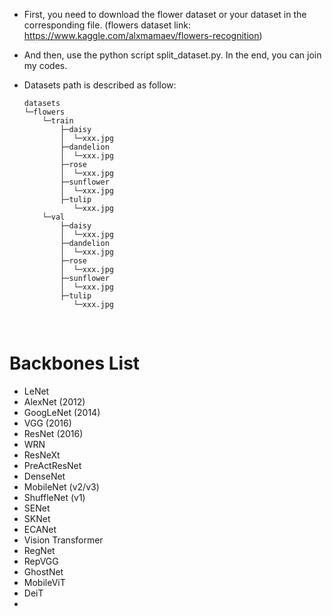* First, you need to download the flower dataset or your dataset in the corresponding file. (flowers dataset link: https://www.kaggle.com/alxmamaev/flowers-recognition)

* And then, use the python script split_dataset.py. In the end, you can join my codes.

* Datasets path is described as follow:


      datasets
      └─flowers
          └─train
              ├─daisy
              │  └─xxx.jpg
              ├─dandelion
              │  └─xxx.jpg
              ├─rose
              │  └─xxx.jpg
              ├─sunflower
              │  └─xxx.jpg 
              ├─tulip
                 └─xxx.jpg
          └─val
              ├─daisy
              │  └─xxx.jpg
              ├─dandelion
              │  └─xxx.jpg
              ├─rose
              │  └─xxx.jpg
              ├─sunflower
              │  └─xxx.jpg 
              ├─tulip
                 └─xxx.jpg

  ​       
# Backbones List
* LeNet
* AlexNet (2012)
* GoogLeNet (2014)
* VGG (2016)
* ResNet (2016)
* WRN
* ResNeXt
* PreActResNet
* DenseNet
* MobileNet (v2/v3)
* ShuffleNet (v1)
* SENet
* SKNet
* ECANet
* Vision Transformer
* RegNet
* RepVGG
* GhostNet
* MobileViT
* DeiT
*

